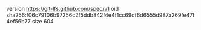 version https://git-lfs.github.com/spec/v1
oid sha256:f06c79106b97256c2f5ddb842f4e4f1cc69df6d6555d987a269fe47f4ef56b77
size 604
